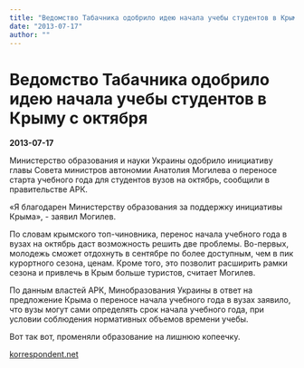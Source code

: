 ```yaml
---
title: "Ведомство Табачника одобрило идею начала учебы студентов в Крыму с октября"
date: "2013-07-17"
author: ""
---
```


# Ведомство Табачника одобрило идею начала учебы студентов в Крыму с октября

**2013-07-17** 

Министерство образования и науки Украины одобрило инициативу главы Совета министров автономии Анатолия Могилева о переносе старта учебного года для студентов вузов на октябрь, сообщили в правительстве АРК.

«Я благодарен Министерству образования за поддержку инициативы Крыма», - заявил Могилев.

По словам крымского топ-чиновника, перенос начала учебного года в вузах на октябрь даст возможность решить две проблемы. Во-первых, молодежь сможет отдохнуть в сентябре по более доступным, чем в пик курортного сезона, ценам. Кроме того, это позволит расширить рамки сезона и привлечь в Крым больше туристов, считает Могилев.

По данным властей АРК, Минобразования Украины в ответ на предложение Крыма о переносе начала учебного года в вузах заявило, что вузы могут сами определять срок начала учебного года, при условии соблюдения нормативных объемов времени учебы.

Вот так вот, променяли образование на лишнюю копеечку.

[korrespondent.net](http://korrespondent.net/)